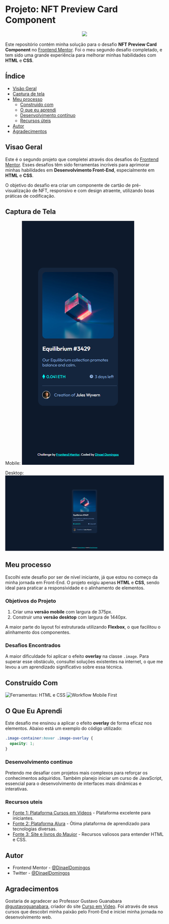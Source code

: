 # Projeto: NFT Preview Card Component

<p align="center">
<img loading="lazy" src="http://img.shields.io/static/v1?label=STATUS&message=%20FINALIZADO&color=GREEN&style=for-the-badge"/>
</p>

 Este repositório contém minha solução para o desafio **NFT Preview Card Component** no [Frontend Mentor](https://www.frontendmentor.io/challenges/nft-preview-card-component-SbdUL_w0U). Foi o meu segundo desafio completado, e tem sido uma grande experiência para melhorar minhas habilidades com **HTML** e **CSS**.

 ## Índice

- [Visão Geral](#visao-geral)
- [Captura de tela](#captura-de-tela)
- [Meu processo](#meu-processo)
  - [Construido com](#construido-com)
  - [O que eu aprendi](#o-que-eu-aprendi)
  - [Desenvolvimento contínuo](#desenvolvimento-continuo)
  - [Recursos úteis](#recursos-uteis)
- [Autor](#autor)
- [Agradecimentos](#agradecimentos)

## Visao Geral

Este é o segundo projeto que completei através dos desafios do [Frontend Mentor](https://www.frontendmentor.io/home). Esses desafios têm sido ferramentas incríveis para aprimorar minhas habilidades em **Desenvolvimento Front-End**, especialmente em **HTML** e **CSS**. 

O objetivo do desafio era criar um componente de cartão de pré-visualização de NFT, responsivo e com design atraente, utilizando boas práticas de codificação.

## Captura de Tela

Mobile:
![Captura de Tela - Mobile](/ScreenShot%20-%20Projeto_%20NFT%20preview%20card%20component%20-%20mobile.png)

Desktop:
![Captura de Tela](/ScreenShot%20-%20Projeto_%20NFT%20preview%20card%20component.png)

## Meu processo

Escolhi este desafio por ser de nível iniciante, já que estou no começo da minha jornada em Front-End. O projeto exigiu apenas **HTML** e **CSS**, sendo ideal para praticar a responsividade e o alinhamento de elementos.

### Objetivos do Projeto

1. Criar uma **versão mobile** com largura de 375px.
2. Construir uma **versão desktop** com largura de 1440px.

A maior parte do layout foi estruturada utilizando **Flexbox**, o que facilitou o alinhamento dos componentes.

### Desafios Encontrados

A maior dificuldade foi aplicar o efeito **overlay** na classe `.image`. Para superar esse obstáculo, consultei soluções existentes na internet, o que me levou a um aprendizado significativo sobre essa técnica.

## Construído Com

<img loading="lazy" src="https://img.shields.io/badge/FERRAMENTAS-HTMl5_e_CSS3-yellow" alt="Ferramentas: HTML e CSS">
<img loading="lazy" src="https://img.shields.io/badge/WORKFLOW-Mobile_First-blue" alt="Workflow Mobile First">


## O Que Eu Aprendi

Este desafio me ensinou a aplicar o efeito **overlay** de forma eficaz nos elementos. Abaixo está um exemplo do código utilizado:

```css
.image-container:hover .image-overlay {
  opacity: 1;
}
```

### Desenvolvimento continuo

Pretendo me desafiar com projetos mais complexos para reforçar os conhecimentos adquiridos. Também planejo iniciar um curso de JavaScript, essencial para o desenvolvimento de interfaces mais dinâmicas e interativas.

### Recursos uteis

- [Fonte 1: Plataforma Cursos em Videos](https://www.cursoemvideo.com) - Plataforma excelente para iniciantes.
- [Fonte 2: Plataforma Alura](https://www.alura.com.br) - Ótima plataforma de aprendizado para tecnologias diversas.
- [Fonte 3: Site e livros do Maujor](https://maujor.com/) - Recursos valiosos para entender HTML e CSS.

## Autor

- Frontend Mentor - [@DinaelDomingos](https://www.frontendmentor.io/profile/DinaelDomigos)
- Twitter - [@DinaelDomingos](https://www.twitter.com/DinaelDomingos)

## Agradecimentos

Gostaria de agradecer ao Professor Gustavo Guanabara [@gustavoguanabara](https:/instagram.com/gustavoguanabara), criador do site [Curso em Video](https://www.cursoemvideo.com). Foi através de seus cursos que descobri minha paixão pelo Front-End e iniciei minha jornada no desenvolvimento web.
